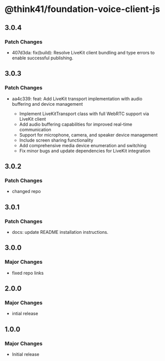# @think41/foundation-voice-client-js

## 3.0.4

### Patch Changes

- 407d3da: fix(build): Resolve LiveKit client bundling and type errors to enable successful publishing.

## 3.0.3

### Patch Changes

- aa4c339: feat: Add LiveKit transport implementation with audio buffering and device management

  - Implement LiveKitTransport class with full WebRTC support via LiveKit client
  - Add audio buffering capabilities for improved real-time communication
  - Support for microphone, camera, and speaker device management
  - Include screen sharing functionality
  - Add comprehensive media device enumeration and switching
  - Fix minor bugs and update dependencies for LiveKit integration

## 3.0.2

### Patch Changes

- changed repo

## 3.0.1

### Patch Changes

- docs: update README installation instructions.

## 3.0.0

### Major Changes

- fixed repo links

## 2.0.0

### Major Changes

- intial release

## 1.0.0

### Major Changes

- Initial release
